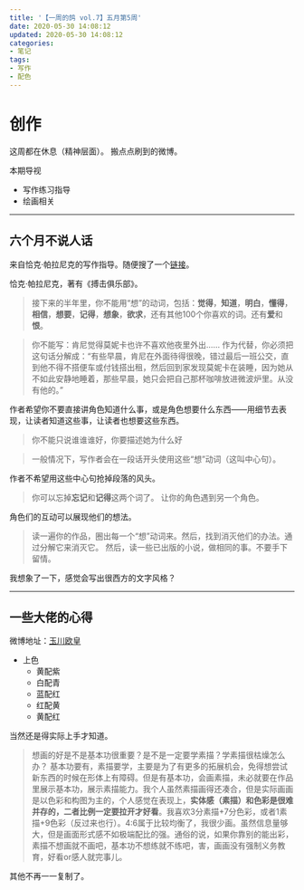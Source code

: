 ```yaml
---
title: '【一周的鸽 vol.7】五月第5周'
date: 2020-05-30 14:08:12
updated: 2020-05-30 14:08:12
categories:
- 笔记
tags:
- 写作
- 配色
---
```

# 创作

这周都在休息（精神层面）。
搬点点刷到的微博。

本期导视
- 写作练习指导
- 绘画相关

<!--more-->
----
## 六个月不说人话

来自恰克·帕拉尼克的写作指导。随便搜了一个[链接](https://www.douban.com/group/topic/44628012/)。

恰克·帕拉尼克，著有《搏击俱乐部》。

> 接下来的半年里，你不能用“想”的动词，包括：**觉得**，**知道**，**明白**，**懂得**，**相信**，**想要**，**记得**，**想象**，**欲求**，还有其他100个你喜欢的词。还有**爱**和**恨**。

> 你不能写：肯尼觉得莫妮卡也许不喜欢他夜里外出……
> 作为代替，你必须把这句话分解成：“有些早晨，肯尼在外面待得很晚，错过最后一班公交，直到他不得不搭便车或付钱搭出租，然后回到家发现莫妮卡在装睡，因为她从不如此安静地睡着，那些早晨，她只会把自己那杯咖啡放进微波炉里。从没有他的。”

作者希望你不要直接讲角色知道什么事，或是角色想要什么东西——用细节去表现，让读者知道这些事，让读者也想要这些东西。

> 你不能只说谁谁谁好，你要描述她为什么好

> 一般情况下，写作者会在一段话开头使用这些“想”动词（这叫中心句）。

作者不希望用这些中心句抢掉段落的风头。

> 你可以忘掉**忘记**和**记得**这两个词了。
> 让你的角色遇到另一个角色。

角色们的互动可以展现他们的想法。

> 读一遍你的作品，圈出每一个“想”动词来。然后，找到消灭他们的办法。通过分解它来消灭它。
> 然后，读一些已出版的小说，做相同的事。不要手下留情。

我想象了一下，感觉会写出很西方的文字风格？

----
## 一些大佬的心得

微博地址：[玉川欧皇](https://weibo.com/u/5518694864)

- 上色
  - 黄配紫
  - 白配青
  - 蓝配红
  - 红配黄
  - 黄配红

当然还是得实际上手才知道。

> 想画的好是不是基本功很重要？是不是一定要学素描？学素描很枯燥怎么办？
> 基本功要有，素描要学，主要是为了有更多的拓展机会，免得想尝试新东西的时候在形体上有障碍。但是有基本功，会画素描，未必就要在作品里展示基本功，展示素描能力。我个人虽然素描画得还凑合，但是实际画画是以色彩和构图为主的，个人感觉在表现上，**实体感（素描）和色彩是很难并存的，二者比例一定要拉开才好看**。我喜欢3分素描+7分色彩，或者1素描+9色彩（反过来也行）。4:6属于比较均衡了，我很少画。虽然信息量够大，但是画面形式感不如极端配比的强。通俗的说，如果你靠别的能出彩，素描不想画就不画吧，基本功不想练就不练吧，害，画画没有强制义务教育，好看or感人就完事儿。

其他不再一一复制了。